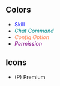 ## Colors

*  <font color="blue">Skill</font>
*  <font color="DarkCyan">_Chat Command_</font>
*  <font color="Coral">_Config Option_</font>
*  <font color="Purple">_Permission_</font>

## Icons

*  (P) Premium
